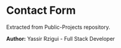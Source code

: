 # Contact Form 
 
Extracted from Public-Projects repository. 
 
**Author:** Yassir Rzigui - Full Stack Developer 
